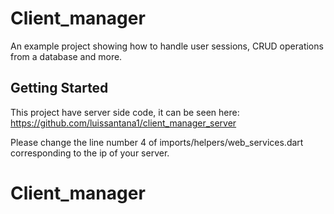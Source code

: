 # Client_manager

An example project showing how to handle user sessions, CRUD operations from a 
database and more.

## Getting Started
This project have server side code, it can be seen here: 
https://github.com/luissantana1/client_manager_server

Please change the line number 4 of imports/helpers/web_services.dart
corresponding to the ip of your server.
# Client_manager
